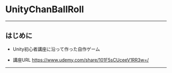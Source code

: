 # UnityChanBallRoll

--------------------------------------------------------------------------
## はじめに
- Unity初心者講座に沿って作った自作ゲーム

- 講座URL
  https://www.udemy.com/share/101F5sCUceeV1RR3w=/

--------------------------------------------------------------------------
